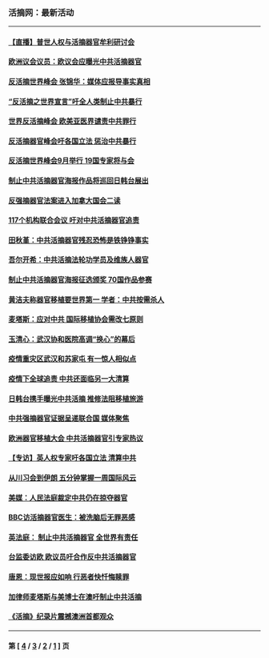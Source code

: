 ### 活摘网：最新活动
---
#### [【直播】普世人权与活摘器官牟利研讨会](../../pages/nf5883/n13425146.md?06050430) 
#### [欧洲议会议员：欧议会应曝光中共活摘器官](../../pages/nf5883/n13336571.md?06050430) 
#### [反活摘世界峰会 张锦华：媒体应报导事实真相](../../pages/nf5883/n13278502.md?06050430) 
#### [“反活摘之世界宣言”吁全人类制止中共暴行](../../pages/nf5883/n13259730.md?06050430) 
#### [世界反活摘峰会 欧美亚医界谴责中共罪行](../../pages/nf5883/n13253550.md?06050430) 
#### [反活摘器官峰会吁各国立法 惩治中共暴行](../../pages/nf5883/n13245052.md?06050430) 
#### [反活摘世界峰会9月举行 19国专家将与会](../../pages/nf5883/n13201492.md?06050430) 
#### [制止中共活摘器官海报作品将巡回日韩台展出](../../pages/nf5883/n13177791.md?06050430) 
#### [反强摘器官法案进入加拿大国会二读](../../pages/nf5883/n13033450.md?06050430) 
#### [117个机构联合会议 吁对中共活摘器官追责](../../pages/nf5883/n12775087.md?06050430) 
#### [田秋堇：中共活摘器官残忍恐怖是铁铮铮事实](../../pages/nf5883/n12702148.md?06050430) 
#### [吾尔开希：中共活摘法轮功学员及维族人器官](../../pages/nf5883/n12693197.md?06050430) 
#### [制止中共活摘器官海报征选颁奖 70国作品参赛](../../pages/nf5883/n12692050.md?06050430) 
#### [黄洁夫称器官移植要世界第一 学者：中共按需杀人](../../pages/nf5883/n12572329.md?06050430) 
#### [麦塔斯：应对中共 国际移植协会需改七原则](../../pages/nf5883/n12514711.md?06050430) 
#### [玉清心：武汉协和医院高调“换心”的幕后](../../pages/nf5883/n12298730.md?06050430) 
#### [疫情重灾区武汉和苏家屯 有一惊人相似点](../../pages/nf5883/n12150824.md?06050430) 
#### [疫情下全球追责 中共还面临另一大清算](../../pages/nf5883/n12070397.md?06050430) 
#### [日韩台携手曝光中共活摘 推修法阻移植旅游](../../pages/nf5883/n11712046.md?06050430) 
#### [中共强摘器官证据呈递联合国 媒体聚焦](../../pages/nf5883/n11546426.md?06050430) 
#### [欧洲器官移植大会 中共活摘器官引专家热议](../../pages/nf5883/n11539095.md?06050430) 
#### [【专访】英人权专家吁各国立法 清算中共](../../pages/nf5883/n11367315.md?06050430) 
#### [从川习会到伊朗 五分钟掌握一周国际风云](../../pages/nf5883/n11338520.md?06050430) 
#### [美媒：人民法庭裁定中共仍在掠夺器官](../../pages/nf5883/n11334897.md?06050430) 
#### [BBC访活摘器官医生：被洗脑后无罪恶感](../../pages/nf5883/n11335935.md?06050430) 
#### [英法庭： 制止中共活摘器官 全世界有责任](../../pages/nf5883/n11330691.md?06050430) 
#### [台监委访欧 欧议员吁合作反中共活摘器官](../../pages/nf5883/n11109190.md?06050430) 
#### [唐恩：现世报应如响 行恶者快忏悔赎罪](../../pages/nf5883/n11104016.md?06050430) 
#### [加律师麦塔斯与美博士在澳吁制止中共活摘](../../pages/nf5883/n10724764.md?06050430) 
#### [《活摘》纪录片震撼澳洲首都观众](../../pages/nf5883/n10722747.md?06050430) 

---
#### 第 [ [4](./4.md?06050430) / [3](./3.md?06050430) / [2](./2.md?06050430) / [1](./1.md?06050430) ] 页
